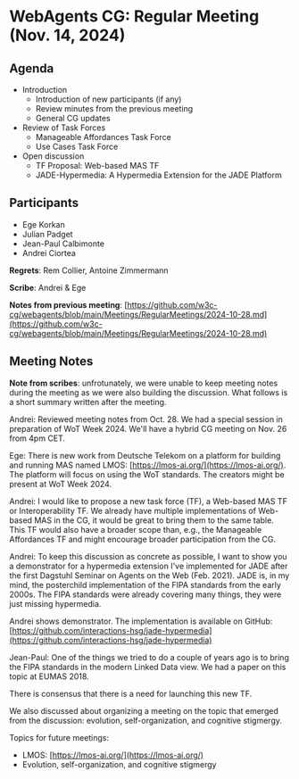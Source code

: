 # WebAgents CG: Regular Meeting (Nov. 14, 2024)

## Agenda
   * Introduction
       * Introduction of new participants (if any)
       * Review minutes from the previous meeting
       * General CG updates
   * Review of Task Forces
       * Manageable Affordances Task Force
       * Use Cases Task Force
   * Open discussion
       * TF Proposal: Web-based MAS TF
       * JADE-Hypermedia: A Hypermedia Extension for the JADE Platform

## Participants
   * Ege Korkan
   * Julian Padget
   * Jean-Paul Calbimonte
   * Andrei Ciortea

**Regrets**: Rem Collier, Antoine Zimmermann

**Scribe**: Andrei \& Ege

**Notes from previous meeting**: [https://github.com/w3c-cg/webagents/blob/main/Meetings/RegularMeetings/2024-10-28.md](https://github.com/w3c-cg/webagents/blob/main/Meetings/RegularMeetings/2024-10-28.md)

## Meeting Notes

**Note from scribes**: unfrotunately, we were unable to keep meeting notes during the meeting as we were also building the discussion. What follows is a short summary written after the meeting.

Andrei: Reviewed meeting notes from Oct. 28. We had a special session in preparation of WoT Week 2024. We'll have a hybrid CG meeting on Nov. 26 from 4pm CET.

Ege: There is new work from Deutsche Telekom on a platform for building and running MAS named LMOS: [https://lmos-ai.org/](https://lmos-ai.org/). The platform will focus on using the WoT standards. The creators might be present at WoT Week 2024.

Andrei: I would like to propose a new task force (TF), a Web-based MAS TF or Interoperability TF. We already have multiple implementations of Web-based MAS in the CG, it would be great to bring them to the same table. This TF would also have a broader scope than, e.g., the Manageable Affordances TF and might encourage broader participation from the CG.

Andrei: To keep this discussion as concrete as possible, I want to show you a demonstrator for a hypermedia extension I've implemented for JADE after the first Dagstuhl Seminar on Agents on the Web (Feb. 2021). JADE is, in my mind, the posterchild implementation of the FIPA standards from the early 2000s. The FIPA standards were already covering many things, they were just missing hypermedia.

Andrei shows demonstrator. The implementation is available on GitHub: [https://github.com/interactions-hsg/jade-hypermedia](https://github.com/interactions-hsg/jade-hypermedia)

Jean-Paul: One of the things we tried to do a couple of years ago is to bring the FIPA standards in the modern Linked Data view. We had a paper on this topic at EUMAS 2018.

There is consensus that there is a need for launching this new TF.

We also discussed about organizing a meeting on the topic that emerged from the discussion: evolution, self-organization, and cognitive stigmergy.

Topics for future meetings:
- LMOS: [https://lmos-ai.org/](https://lmos-ai.org/)
- Evolution, self-organization, and cognitive stigmergy
